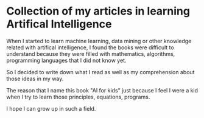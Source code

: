 # Collection of my articles in learning Artifical Intelligence

When I started to learn machine learning, data mining or other knowledge related with artifical intelligence, I found the books were difficult to understand because they were filled with mathematics, algorithms, programming languages that I did not know yet.

So I decided to write down what I read as well as my comprehension about those ideas in my way.

The reason that I name this book "AI for kids" just because I feel I were a kid when I try to learn those principles, equations, programs.

I hope I can grow up in such a field.

